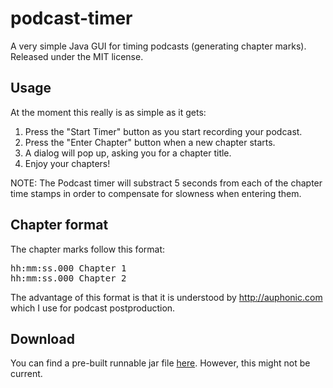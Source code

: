 podcast-timer
=============

A very simple Java GUI for timing podcasts (generating chapter marks). Released under the MIT license.

Usage
-----

At the moment this really is as simple as it gets:

1. Press the "Start Timer" button as you start recording your podcast.
2. Press the "Enter Chapter" button when a new chapter starts.
3. A dialog will pop up, asking you for a chapter title.
4. Enjoy your chapters!

NOTE: The Podcast timer will substract 5 seconds from each of the chapter time stamps in order to compensate for slowness when entering them.

Chapter format
--------------

The chapter marks follow this format:
<pre>
hh:mm:ss.000 Chapter 1
hh:mm:ss.000 Chapter 2
</pre>
The advantage of this format is that it is understood by http://auphonic.com which I use for podcast postproduction.

Download
--------

You can find a pre-built runnable jar file <a href="https://docs.google.com/file/d/0B9sn6KPUPAjsTWVGTUE3djFtdFk/edit">here</a>. However, this might not be current.
